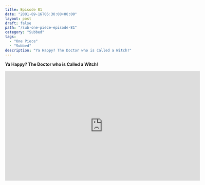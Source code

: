 ```yaml
---
title: Episode 81
date: "2001-09-16T05:30:00+00:00"
layout: post
draft: false
path: "/sub-one-piece-episode-81"
category: "Subbed"
tags:
  - "One Piece"
  - "Subbed"
description: "Ya Happy? The Doctor who is Called a Witch!"
---
```


**Ya Happy? The Doctor who is Called a Witch!**

<iframe width="640" height="360" src="https://www.rapidvideo.com/e/FX3C4YZU4B" frameborder="0" marginwidth=0 marginheight=0 scrolling=no allowfullscreen></iframe>

